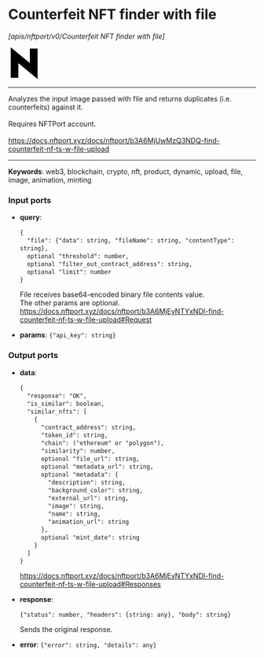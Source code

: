 # Counterfeit NFT finder with file

_[apis/nftport/v0/Counterfeit NFT finder with file]_

![icon](</assets/icons/352b98b2-6df6-4a21-93e1-a31cf5b9311d.png>)

---

Analyzes the input image passed with file and returns duplicates (i.e. counterfeits) against it. <br>
<br>
Requires NFTPort account.<br>
<br>
https://docs.nftport.xyz/docs/nftport/b3A6MjUwMzQ3NDQ-find-counterfeit-nf-ts-w-file-upload<br>

---

__Keywords__: web3, blockchain, crypto, nft, product, dynamic, upload, file, image, animation, minting

### Input ports

* __query__: 
    ```
    {
      "file": {"data": string, "fileName": string, "contentType": string},
      optional "threshold": number,
      optional "filter_out_contract_address": string,
      optional "limit": number
    }
    ```

    File receives base64-encoded binary file contents value. <br>
    The other params are optional. <br>
    https://docs.nftport.xyz/docs/nftport/b3A6MjEyNTYxNDI-find-counterfeit-nf-ts-w-file-upload#Request<br>


* __params__: ` {"api_key": string} `

### Output ports

* __data__: 
    ```
    {
      "response": "OK",
      "is_similar": boolean,
      "similar_nfts": [
        {
          "contract_address": string,
          "token_id": string,
          "chain": ("ethereum" or "polygon"),
          "similarity": number,
          optional "file_url": string,
          optional "metadata_url": string,
          optional "metadata": {
            "description": string,
            "background_color": string,
            "external_url": string,
            "image": string,
            "name": string,
            "animation_url": string
          },
          optional "mint_date": string
        }
      ]
    }
    ```

    https://docs.nftport.xyz/docs/nftport/b3A6MjEyNTYxNDI-find-counterfeit-nf-ts-w-file-upload#Responses<br>


* __response__: 
    ```
    {"status": number, "headers": {string: any}, "body": string}
    ```

    Sends the original response.<br>


* __error__: ` {"error": string, "details": any} `

